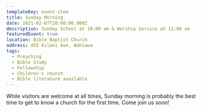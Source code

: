```yaml
---
templateKey: event-item
title: Sunday Morning
date: 2021-02-07T20:00:00.000Z
description: Sunday School at 10:00 am & Worship Service at 11:00 am
featuredEvent: true
location: Bible Baptist Church
address: 455 Kilani Ave, Wahiawa
tags:
  - Preaching
  - Bible Study
  - Fellowship
  - Children's church
  - Bible literature available
---
```

While visitors are welcome at all times, Sunday morning is probably the best time to get to know a church for the first time. Come join us soon!